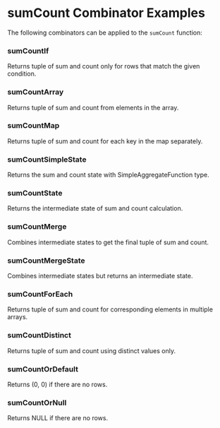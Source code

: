 # sumCount Combinator Examples

The following combinators can be applied to the `sumCount` function:

### sumCountIf
Returns tuple of sum and count only for rows that match the given condition.

### sumCountArray
Returns tuple of sum and count from elements in the array.

### sumCountMap
Returns tuple of sum and count for each key in the map separately.

### sumCountSimpleState
Returns the sum and count state with SimpleAggregateFunction type.

### sumCountState
Returns the intermediate state of sum and count calculation.

### sumCountMerge
Combines intermediate states to get the final tuple of sum and count.

### sumCountMergeState
Combines intermediate states but returns an intermediate state.

### sumCountForEach
Returns tuple of sum and count for corresponding elements in multiple arrays.

### sumCountDistinct
Returns tuple of sum and count using distinct values only.

### sumCountOrDefault
Returns (0, 0) if there are no rows.

### sumCountOrNull
Returns NULL if there are no rows. 